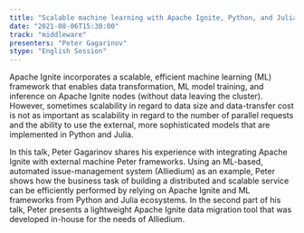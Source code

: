 ```yaml
---
title: "Scalable machine learning with Apache Ignite, Python, and Julia: from prototype to production"
date: "2021-08-06T15:30:00" 
track: "middleware"
presenters: "Peter Gagarinov"
stype: "English Session"
---
```

Apache Ignite incorporates a scalable, efficient machine learning (ML) framework that enables data transformation, ML model training, and inference on Apache Ignite nodes (without data leaving the cluster). However, sometimes scalability in regard to data size and data-transfer cost is not as important as scalability in regard to the number of parallel requests and the ability to use the external, more sophisticated models that are implemented in Python and Julia.

 In this talk, Peter Gagarinov shares his experience with integrating Apache Ignite with external machine Peter frameworks. Using an ML-based, automated issue-management system (Alliedium) as an example, Peter shows how the business task of building a distributed and scalable service can be efficiently performed by relying on Apache Ignite and ML frameworks from Python and Julia ecosystems. In the second part of his talk, Peter presents a lightweight Apache Ignite data migration tool that was developed in-house for the needs of Alliedium.